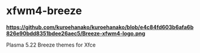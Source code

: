 # xfwm4-breeze

**https://github.com/kuroehanako/kuroehanako/blob/e4c84fd603b6afa6b826e90bdd8351bdee26aec5/Breeze-xfwm4-logo.png**

Plasma 5.22 Breeze themes for Xfce
